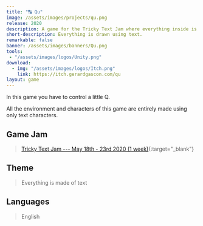 ```yaml
---
title: "🔠 Qu"
image: /assets/images/projects/qu.png
release: 2020
description: A game for the Tricky Text Jam where everything inside is drawn using just text elements.
short-description: Everything is drawn using text.
remarkable: false
banner: /assets/images/banners/Qu.png
tools:
 - "/assets/images/logos/Unity.png"
download:
  - img: "/assets/images/logos/Itch.png"
    link: https://itch.gerardgascon.com/qu
layout: game
---
```


In this game you have to control a little Q.

All the environment and characters of this game are entirely made using only text characters.

## Game Jam

> [Tricky Text Jam --- May 18th - 23rd 2020 (1 week)](https://itch.io/jam/tricky-text-jam/){:target="_blank"}

## Theme

> Everything is made of text

## Languages

> English
